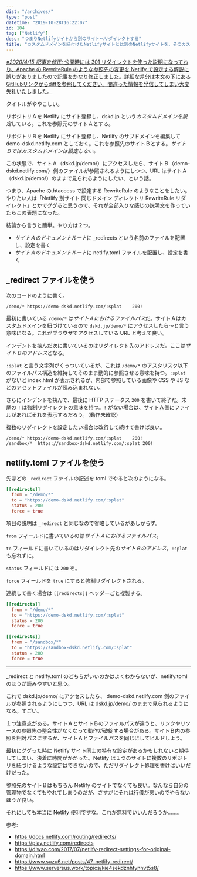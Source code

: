 ```yaml
---
dist: "/archives/"
type: "post"
datetime: "2019-10-28T16:22:07"
id: 104
tag: ["Netlify"]
desc: "つまりNetlifyサイトから別のサイトへリダイレクトする"
title: "カスタムドメインを紐付けたNetlifyサイトとは別のNetlifyサイトを、そのカスタムドメイン配下のディレクトリにApacheのRewriteRuleのようにリダイレクトする"
---
```


<p class="frame"><ins datetime="2020-04-15T17:44:45+09:00"><em>※2020/4/15 記事を修正:</em> 公開時には 301 リダイレクトを使った説明になっており、Apache の RewriteRule のような参照先の変更を Netlify で設定する解説に誤りがありましたので記事をかなり修正しました。詳細な差分は本文の下にあるGitHubリンクからdiffを参照してください。間違った情報を発信してしまい大変失礼いたしました。</ins></p>

タイトルがややこしい。

リポジトリＡを Netlify にサイト登録し、dskd.jp という*カスタムドメインを設定*している。これを参照元のサイトＡとする。

リポジトリＢを Netlify にサイト登録し、Netlify のサブドメインを編集して demo-dskd.netlify.com としておく。これを参照先のサイトＢとする。_サイトＢではカスタムドメインは設定しない。_

この状態で、サイトＡ（dskd.jp/demo/）にアクセスしたら、サイトＢ（demo-dskd.netlify.com/）側のファイルが参照されるようにしつつ、URL はサイトＡ（dskd.jp/demo/）のままで見られるようにしたい、という話。

つまり、Apache の.htaccess で設定する RewriteRule のようなことをしたい。やりたい人は「Netlify 別サイト 同じドメイン ディレクトリ RewriteRule リダイレクト」とかでググると思うので、それが全部入りな感じの説明文を作っていたらこの表題になった。

結論から言うと簡単。やり方は２つ。

- *サイトＡのドキュメントルート*に \_redirects という名前のファイルを配置し、設定を書く
- *サイトＡのドキュメントルート*に netlify.toml ファイルを配置し、設定を書く

## \_redirect ファイルを使う

次のコードのように書く。

```shell
/demo/*	https://demo-dskd.netlify.com/:splat	200!
```

最初に書いている `/demo/*` は*サイトＡにおけるファイルパス*だ。サイトＡはカスタムドメインを紐づけているので `dskd.jp/demo/*` にアクセスしたら〜と言う意味になる。これがブラウザでアクセスしている URL と考えて良い。

インデントを挟んだ次に書いているのはリダイレクト先のアドレスだ。ここは*サイトＢのアドレス*となる。

`:splat` と言う文字列がくっついているが、これは `/demo/*` のアスタリスク以下のファイルパス構造を維持してそのまま動的に参照させる意味を持つ。`:splat` がないと index.html が表示されるが、内部で参照している画像や CSS や JS などのアセットファイルが読み込まれない。

さらにインデントを挟んで、最後に HTTP ステータス `200` を書いて終了だ。末尾の `!` は強制リダイレクトの意味を持つ。`!` がない場合は、サイトＡ側にファイルがあればそれを表示するだろう。（動作未確認）

複数のリダイレクトを設定したい場合は改行して続けて書けば良い。

```shell
/demo/*	https://demo-dskd.netlify.com/:splat	200!
/sandbox/*	https://sandbox-dskd.netlify.com/:splat	200!
```

## netlify.toml ファイルを使う

先ほどの `_redirect` ファイルの記述を toml でやると次のようになる。

```toml
[[redirects]]
  from = "/demo/*"
  to = "https://demo-dskd.netlify.com/:splat"
  status = 200
  force = true
```

項目の説明は `_redirect` と同じなので省略しているがあしからず。

`from` フィールドに書いているのは*サイトＡにおけるファイルパス*。

`to` フィールドに書いているのはリダイレクト先の*サイトＢのアドレス*。`:splat` も忘れずに。

`status` フィールドには `200` を。

`force` フィールドを `true` にすると強制リダイレクトされる。

連続して書く場合は `[[redirects]]` ヘッダーごと複製する。

```toml
[[redirects]]
  from = "/demo/*"
  to = "https://demo-dskd.netlify.com/:splat"
  status = 200
  force = true

[[redirects]]
  from = "/sandbox/*"
  to = "https://sandbox-dskd.netlify.com/:splat"
  status = 200
  force = true
```

---

\_redirect と netlify.toml のどちらがいいのかはよくわからないが、netlify.toml のほうが読みやすいと思う。

これで dskd.jp/demo/ にアクセスしたら、 demo-dskd.netlify.com 側のファイルが参照されるようにしつつ、URL は dskd.jp/demo/ のままで見られるようになる。すごい。

１つ注意点がある。サイトＡとサイトＢのファイルパスが違うと、リンクやリソースの参照先の整合性がなくなって動作が破綻する場合がある。サイトＢ内の参照を相対パスにするか、サイトＡとファイルパスを同じにしてビルドしよう。

最初にググった時に Netlify サイト同士の特有な設定があるかもしれないと期待してしまい、決着に時間がかかった。Netlify は１つのサイトに複数のリポジトリを紐づけるような設定はできないので、ただリダイレクト処理を書けばいいだけだった。

参照先のサイトＢはもちろん Netlify のサイトでなくても良い。なんなら自分の管理物でなくてもやれてしまうのだが、さすがにそれは行儀が悪いのでやらないほうが良い。

それにしても本当に Netlify 便利ですな。これが無料でいいんだろうか……。

参考:

- https://docs.netlify.com/routing/redirects/
- https://play.netlify.com/redirects
- https://diwao.com/2017/07/netlify-redirect-settings-for-original-domain.html
- https://www.suzu6.net/posts/47-netlify-redirect/
- https://www.serversus.work/topics/kie4sekdznhfynnvt5s8/
